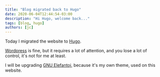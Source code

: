 ```yaml
---
title: "Blog migrated back to Hugo"
date: 2020-06-04T12:44:54-03:00
description: "Hi Hugo, welcome back..."
tags: [blog, hugo]
authors: [jc]
---
```


Today I migrated the website to [Hugo](https://gohugo.io).

[Wordpress](https://wordpress.org/) is fine, but it requires a lot of attention, and you lose a lot of control, it's not for me at least.

I will be upgrading [GNU Elefantoj](https://gitlab.com/juancolacelli/elefantoj), because it's my own theme, used on this website.
